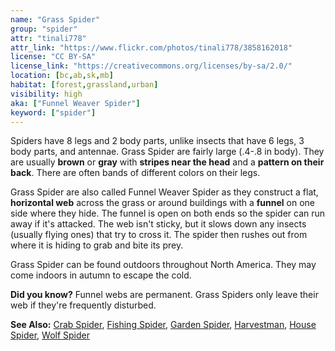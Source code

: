 ```yaml
---
name: "Grass Spider"
group: "spider"
attr: "tinali778"
attr_link: "https://www.flickr.com/photos/tinali778/3858162018"
license: "CC BY-SA"
license_link: "https://creativecommons.org/licenses/by-sa/2.0/"
location: [bc,ab,sk,mb]
habitat: [forest,grassland,urban]
visibility: high
aka: ["Funnel Weaver Spider"]
keyword: ["spider"]
---
```

Spiders have 8 legs and 2 body parts, unlike insects that have 6 legs, 3 body parts, and antennae. Grass Spider are fairly large (.4-.8 in body). They are usually **brown** or **gray** with **stripes near the head** and a **pattern on their back**. There are often bands of different colors on their legs.

Grass Spider are also called Funnel Weaver Spider as they construct a flat, **horizontal web** across the grass or around buildings with a **funnel** on one side where they hide. The funnel is open on both ends so the spider can run away if it's attacked. The web isn't sticky, but it slows down any insects (usually flying ones) that try to cross it. The spider then rushes out from where it is hiding to grab and bite its prey.

Grass Spider can be found outdoors throughout North America. They may come indoors in autumn to escape the cold.

**Did you know?** Funnel webs are permanent. Grass Spiders only leave their web if they're frequently disturbed.

<!-- generated, do not edit -->
**See Also:**
[Crab Spider](/insects/crabspid/),
[Fishing Spider](/insects/fishspid/),
[Garden Spider](/insects/gardspid/),
[Harvestman](/insects/harvest/),
[House Spider](/insects/houspid/),
[Wolf Spider](/insects/wolfspid/)
